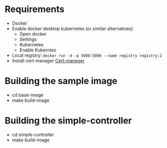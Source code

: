 # Requirements

- Docker
- Enable docker desktop kubernetes (or similar alternatives)
  - Open docker
  - Settings
  - Kubernetes
  - Enable Kuberntes
- Local registry: `docker run -d -p 5000:5000 --name registry registry:2`
- Install cert-manager [Cert-manager](https://cert-manager.io/)

# Building the sample image

- cd base-image
- make build-image

# Building the simple-controller

- cd simple-controller
- make build-image
